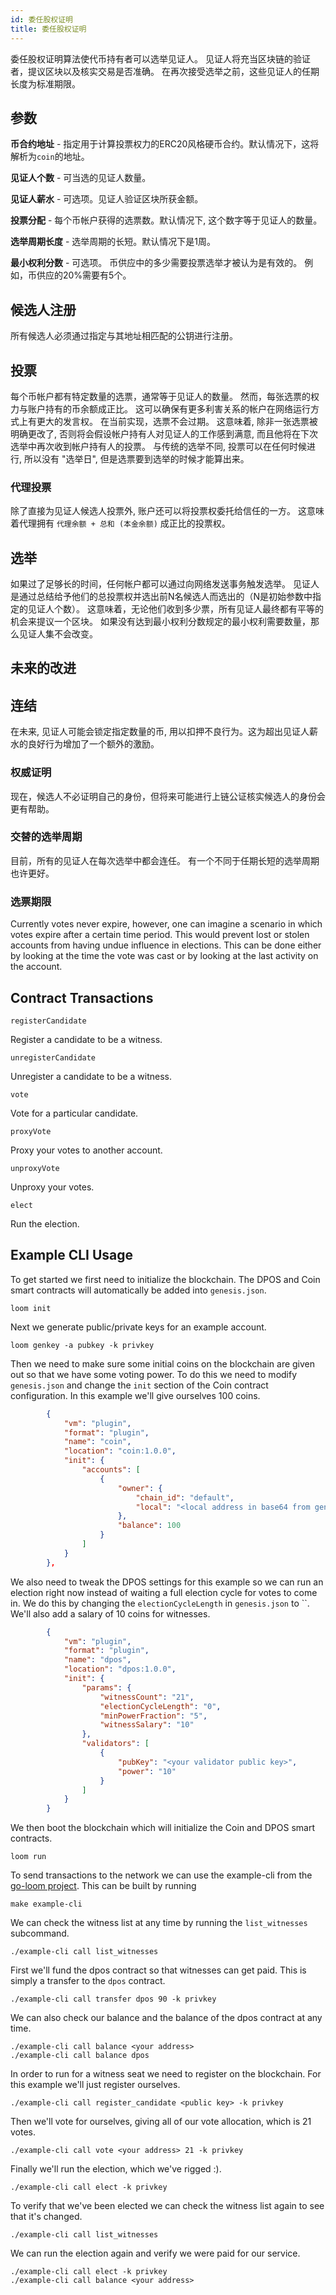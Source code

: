 ```yaml
---
id: 委任股权证明
title: 委任股权证明
---
```

委任股权证明算法使代币持有者可以选举见证人。 见证人将充当区块链的验证者，提议区块以及核实交易是否准确。 在再次接受选举之前，这些见证人的任期长度为标准期限。

## 参数

**币合约地址** - 指定用于计算投票权力的ERC20风格硬币合约。默认情况下，这将解析为`coin`的地址。

**见证人个数** - 可当选的见证人数量。

**见证人薪水** - 可选项。见证人验证区块所获金额。

**投票分配** - 每个币帐户获得的选票数。默认情况下, 这个数字等于见证人的数量。

**选举周期长度** - 选举周期的长短。默认情况下是1周。

**最小权利分数** - 可选项。 币供应中的多少需要投票选举才被认为是有效的。 例如，币供应的20%需要有5个。

## 候选人注册

所有候选人必须通过指定与其地址相匹配的公钥进行注册。

## 投票

每个币帐户都有特定数量的选票，通常等于见证人的数量。 然而，每张选票的权力与账户持有的币余额成正比。 这可以确保有更多利害关系的帐户在网络运行方式上有更大的发言权。 在当前实现，选票不会过期。 这意味着, 除非一张选票被明确更改了, 否则将会假设帐户持有人对见证人的工作感到满意, 而且他将在下次选举中再次收到帐户持有人的投票。 与传统的选举不同, 投票可以在任何时候进行, 所以没有 "选举日", 但是选票要到选举的时候才能算出来。

### 代理投票

除了直接为见证人候选人投票外, 账户还可以将投票权委托给信任的一方。 这意味着代理拥有 `代理余额 + 总和 (本金余额)` 成正比的投票权。

## 选举

如果过了足够长的时间，任何帐户都可以通过向网络发送事务触发选举。 见证人是通过总结给予他们的总投票权并选出前N名候选人而选出的（N是初始参数中指定的见证人个数）。 这意味着，无论他们收到多少票，所有见证人最终都有平等的机会来提议一个区块。 如果没有达到最小权利分数规定的最小权利需要数量，那么见证人集不会改变。

## 未来的改进

## 连结

在未来, 见证人可能会锁定指定数量的币, 用以扣押不良行为。这为超出见证人薪水的良好行为增加了一个额外的激励。

### 权威证明

现在，候选人不必证明自己的身份，但将来可能进行上链公证核实候选人的身份会更有帮助。

### 交替的选举周期

目前，所有的见证人在每次选举中都会连任。 有一个不同于任期长短的选举周期也许更好。

### 选票期限

Currently votes never expire, however, one can imagine a scenario in which votes expire after a certain time period. This would prevent lost or stolen accounts from having undue influence in elections. This can be done either by looking at the time the vote was cast or by looking at the last activity on the account.

## Contract Transactions

`registerCandidate`

Register a candidate to be a witness.

`unregisterCandidate`

Unregister a candidate to be a witness.

`vote`

Vote for a particular candidate.

`proxyVote`

Proxy your votes to another account.

`unproxyVote`

Unproxy your votes.

`elect`

Run the election.

## Example CLI Usage

To get started we first need to initialize the blockchain. The DPOS and Coin smart contracts will automatically be added into `genesis.json`.

```shell
loom init
```

Next we generate public/private keys for an example account.

```shell
loom genkey -a pubkey -k privkey
```

Then we need to make sure some initial coins on the blockchain are given out so that we have some voting power. To do this we need to modify `genesis.json` and change the `init` section of the Coin contract configuration. In this example we'll give ourselves 100 coins.

```json
        {
            "vm": "plugin",
            "format": "plugin",
            "name": "coin",
            "location": "coin:1.0.0",
            "init": {
                "accounts": [
                    {
                        "owner": {
                            "chain_id": "default",
                            "local": "<local address in base64 from genkey>"
                        },
                        "balance": 100
                    }
                ]
            }
        },
```

We also need to tweak the DPOS settings for this example so we can run an election right now instead of waiting a full election cycle for votes to come in. We do this by changing the `electionCycleLength` in `genesis.json` to ``. We'll also add a salary of 10 coins for witnesses.

```json
        {
            "vm": "plugin",
            "format": "plugin",
            "name": "dpos",
            "location": "dpos:1.0.0",
            "init": {
                "params": {
                    "witnessCount": "21",
                    "electionCycleLength": "0",
                    "minPowerFraction": "5",
                    "witnessSalary": "10"
                },
                "validators": [
                    {
                        "pubKey": "<your validator public key>",
                        "power": "10"
                    }
                ]
            }
        }
```

We then boot the blockchain which will initialize the Coin and DPOS smart contracts.

```shell
loom run
```

To send transactions to the network we can use the example-cli from the [go-loom project](https://github.com/loomnetwork/go-loom). This can be built by running

```shell
make example-cli
```

We can check the witness list at any time by running the `list_witnesses` subcommand.

```shell
./example-cli call list_witnesses
```

First we'll fund the dpos contract so that witnesses can get paid. This is simply a transfer to the `dpos` contract.

```shell
./example-cli call transfer dpos 90 -k privkey
```

We can also check our balance and the balance of the dpos contract at any time.

```shell
./example-cli call balance <your address>
./example-cli call balance dpos
```

In order to run for a witness seat we need to register on the blockchain. For this example we'll just register ourselves.

```shell
./example-cli call register_candidate <public key> -k privkey
```

Then we'll vote for ourselves, giving all of our vote allocation, which is 21 votes.

```shell
./example-cli call vote <your address> 21 -k privkey
```

Finally we'll run the election, which we've rigged :).

```shell
./example-cli call elect -k privkey
```

To verify that we've been elected we can check the witness list again to see that it's changed.

```shell
./example-cli call list_witnesses
```

We can run the election again and verify we were paid for our service.

```shell
./example-cli call elect -k privkey
./example-cli call balance <your address>
```